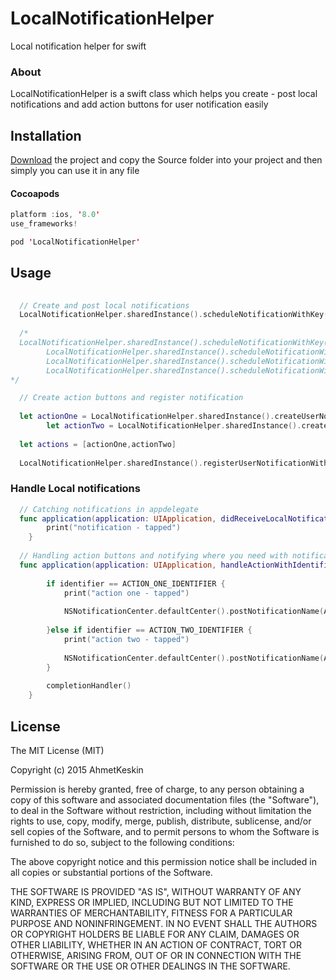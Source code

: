 # LocalNotificationHelper

Local notification helper for swift

### About
LocalNotificationHelper is a swift class which helps you create - post local notifications and add action buttons for user notification easily


## Installation
  [Download](https://github.com/AhmettKeskin/LocalNotificationHelper/archive/master.zip) the project and copy the Source folder into your project and then simply you can use it in any file

#### Cocoapods

```swift
platform :ios, '8.0'
use_frameworks!

pod 'LocalNotificationHelper'
```
## Usage

``` swift
  
  // Create and post local notifications
  LocalNotificationHelper.sharedInstance().scheduleNotificationWithKey("mobiwise", title: "mobiwise", message: "Lets take a break", seconds: 5)
  
  /*
  LocalNotificationHelper.sharedInstance().scheduleNotificationWithKey(<#T##key: String##String#>, title: <#T##String#>, message: <#T##String#>, date: <#T##NSDate#>)
        LocalNotificationHelper.sharedInstance().scheduleNotificationWithKey(<#T##key: String##String#>, title: <#T##String#>, message: <#T##String#>, date: <#T##NSDate#>, soundName: <#T##String#>)
        LocalNotificationHelper.sharedInstance().scheduleNotificationWithKey(<#T##key: String##String#>, title: <#T##String#>, message: <#T##String#>, seconds: <#T##Double#>)
        LocalNotificationHelper.sharedInstance().scheduleNotificationWithKey(<#T##key: String##String#>, title: <#T##String#>, message: <#T##String#>, seconds: <#T##Double#>, soundName: <#T##String#>)
*/


```

``` swift
  // Create action buttons and register notification
  
  let actionOne = LocalNotificationHelper.sharedInstance().createUserNotificationActionButton(identifier: ACTION_ONE_IDENTIFIER, title: "Like")
        let actionTwo = LocalNotificationHelper.sharedInstance().createUserNotificationActionButton(identifier: ACTION_TWO_IDENTIFIER, title: "Dislike")
        
  let actions = [actionOne,actionTwo]
        
  LocalNotificationHelper.sharedInstance().registerUserNotificationWithActionButtons(actions: actions)

```

### Handle Local notifications 
```swift
  // Catching notifications in appdelegate 
  func application(application: UIApplication, didReceiveLocalNotification notification: UILocalNotification) {
        print("notification - tapped")
    }
  
  // Handling action buttons and notifying where you need with notificationCenter  
  func application(application: UIApplication, handleActionWithIdentifier identifier: String?,       forLocalNotification notification: UILocalNotification, completionHandler: () -> Void) {
        
        if identifier == ACTION_ONE_IDENTIFIER {
            print("action one - tapped")
            
            NSNotificationCenter.defaultCenter().postNotificationName(ACTION_ONE_IDENTIFIER, object: nil)
            
        }else if identifier == ACTION_TWO_IDENTIFIER {
            print("action two - tapped")
            
            NSNotificationCenter.defaultCenter().postNotificationName(ACTION_TWO_IDENTIFIER, object: nil)
        }
        
        completionHandler()
    }
```

License
--------


  The MIT License (MIT)

Copyright (c) 2015 AhmetKeskin

Permission is hereby granted, free of charge, to any person obtaining a copy of this software and associated documentation files (the "Software"), to deal in the Software without restriction, including without limitation the rights to use, copy, modify, merge, publish, distribute, sublicense, and/or sell copies of the Software, and to permit persons to whom the Software is furnished to do so, subject to the following conditions:

The above copyright notice and this permission notice shall be included in all copies or substantial portions of the Software.

THE SOFTWARE IS PROVIDED "AS IS", WITHOUT WARRANTY OF ANY KIND, EXPRESS OR IMPLIED, INCLUDING BUT NOT LIMITED TO THE WARRANTIES OF MERCHANTABILITY, FITNESS FOR A PARTICULAR PURPOSE AND NONINFRINGEMENT. IN NO EVENT SHALL THE AUTHORS OR COPYRIGHT HOLDERS BE LIABLE FOR ANY CLAIM, DAMAGES OR OTHER LIABILITY, WHETHER IN AN ACTION OF CONTRACT, TORT OR OTHERWISE, ARISING FROM, OUT OF OR IN CONNECTION WITH THE SOFTWARE OR THE USE OR OTHER DEALINGS IN THE SOFTWARE.


